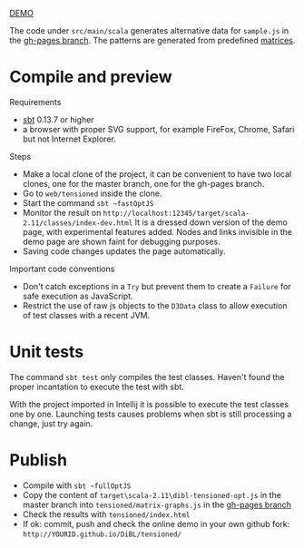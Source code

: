 [DEMO](http://jo-pol.github.io/DiBL/tensioned/)

The code under `src/main/scala` generates  alternative data for `sample.js` in the [gh-pages branch].
The patterns are generated from predefined [matrices].



# Compile and preview

Requirements

- [sbt] 0.13.7 or higher
- a browser with proper SVG support, for example FireFox, Chrome, Safari but not Internet Explorer.

Steps

- Make a local clone of the project, it can be convenient to have two local clones,
  one for the master branch, one for the gh-pages branch.
- Go to `web/tensioned` inside the clone.
- Start the command `sbt ~fastOptJS`
- Monitor the result on `http://localhost:12345/target/scala-2.11/classes/index-dev.html`
  It is a dressed down version of the demo page, with experimental features added.
  Nodes and links invisible in the demo page are shown faint for debugging purposes.
- Saving code changes updates the page automatically.

Important code conventions

- Don't catch exceptions in a `Try` but prevent them to create a `Failure` for safe execution as JavaScript.
- Restrict the use of raw js objects to the `D3Data` class to allow execution of test classes with a recent JVM.


# Unit tests

The command `sbt test` only compiles the test classes.
Haven't found the proper incantation to execute the test with sbt.

With the project imported in Intellij it is possible to execute the test classes one by one.
Launching tests causes problems when sbt is still processing a change, just try again.

# Publish

- Compile with `sbt ~fullOptJS`
- Copy the content of `target\scala-2.11\dibl-tensioned-opt.js` in the master branch
  into `tensioned/matrix-graphs.js` in the [gh-pages branch]
- Check the results with `tensioned/index.html`
- If ok: commit, push and check the online demo in your own github fork: `http://YOURID.github.io/DiBL/tensioned/`

[bug]: https://connect.microsoft.com/IE/feedback/details/801938/dynamically-updated-svg-path-with-a-marker-end-does-not-update
[sbt]: http://www.scala-sbt.org/download.html
[gh-pages branch]: https://github.com/jo-pol/DiBL/tree/gh-pages/tensioned
[matrices]: https://github.com/jo-pol/DiBL/blob/17a80e930df3540c95a5cb1bf68dec4f094ce202/web/tensioned/src/main/scala/dibl/Matrix.scala#L158-L167
